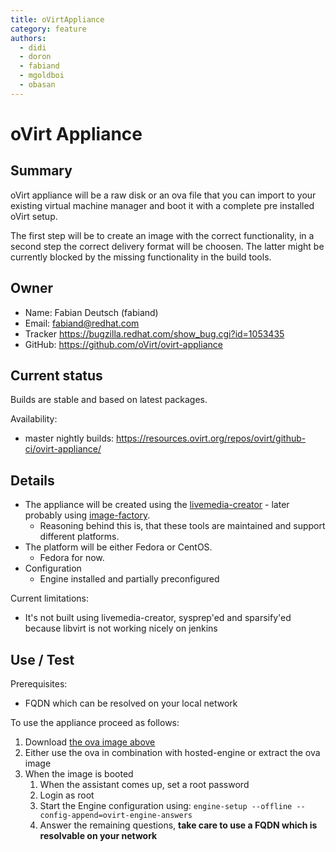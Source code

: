 ```yaml
---
title: oVirtAppliance
category: feature
authors:
  - didi
  - doron
  - fabiand
  - mgoldboi
  - obasan
---
```


# oVirt Appliance

## Summary

oVirt appliance will be a raw disk or an ova file that you can import to your existing virtual machine manager and boot it with a complete pre installed oVirt setup.

The first step will be to create an image with the correct functionality, in a second step the correct delivery format will be choosen. The latter might be currently blocked by the missing functionality in the build tools.

## Owner

*   Name: Fabian Deutsch (fabiand)
*   Email: fabiand@redhat.com
*   Tracker <https://bugzilla.redhat.com/show_bug.cgi?id=1053435>
*   GitHub: <https://github.com/oVirt/ovirt-appliance>

## Current status

Builds are stable and based on latest packages.

Availability:

*  master nightly builds: <https://resources.ovirt.org/repos/ovirt/github-ci/ovirt-appliance/>


## Details

*   The appliance will be created using the [livemedia-creator](https://fedorahosted.org/lorax/) - later probably using [image-factory](http://imgfac.org/).
    -   Reasoning behind this is, that these tools are maintained and support different platforms.
*   The platform will be either Fedora or CentOS.
    -   Fedora for now.
*   Configuration
    -   Engine installed and partially preconfigured

Current limitations:

*   It's not built using livemedia-creator, sysprep'ed and sparsify'ed because libvirt is not working nicely on jenkins

## Use / Test

Prerequisites:

*   FQDN which can be resolved on your local network

To use the appliance proceed as follows:

1.  Download [the ova image above](#current-status)
2.  Either use the ova in combination with hosted-engine or extract the ova image
3.  When the image is booted
    1.  When the assistant comes up, set a root password
    2.  Login as root
    3.  Start the Engine configuration using: `engine-setup --offline --config-append=ovirt-engine-answers`
    4.  Answer the remaining questions, **take care to use a FQDN which is resolvable on your network**

